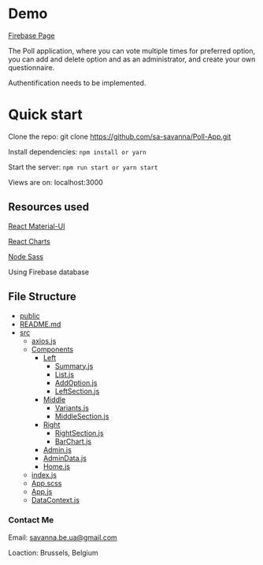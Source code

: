 # Demo

[Firebase Page](https://poll-b8faa.web.app/)

The Poll application, where you can vote multiple times for preferred option, you can add and delete option and as an administrator, and create your own questionnaire.

Authentification needs to be implemented.

# Quick start

Clone the repo: git clone https://github.com/sa-savanna/Poll-App.git

Install dependencies: `npm install or yarn`

Start the server: `npm run start or yarn start`

Views are on: localhost:3000

## Resources used

[React Material-UI](https://material-ui.com/getting-started/installation/)

[React Charts](https://react-charts.js.org/)

[Node Sass](https://www.npmjs.com/package/node-sass)

Using Firebase database

## File Structure

- [public](./public)
- [README.md](./README.md)
- [src](./src)
  - [axios.js](./src/axios.js)
  - [Components](./src/Components)
    - [Left](./src/Components/Left)
      - [Summary.js](./src/Components/Left/Summary.js)
      - [List.js](./src/Components/Left/List.js)
      - [AddOption.js](./src/Components/Left/AddOption.js)
      - [LeftSection.js](./src/Components/Left/LeftSection.js)
    - [Middle](./src/Components/Middle)
      - [Variants.js](./src/Components/Middle/Variants.js)
      - [MiddleSection.js](./src/Components/Middle/MiddleSection.js)
    - [Right](./src/Components/Right)
      - [RightSection.js](./src/Components/Right/RightSection.js)
      - [BarChart.js](./src/Components/Right/BarChart.js)
    - [Admin.js](./src/Components/Admin.js)
    - [AdminData.js](./src/Components/AdminData.js)
    - [Home.js](./src/Components/Home.js)
  - [index.js](./src/index.js)
  - [App.scss](./src/App.scss)
  - [App.js](./src/App.js)
  - [DataContext.js](./src/DataContext.js)

### Contact Me

Email: savanna.be.ua@gmail.com

Loaction: Brussels, Belgium
